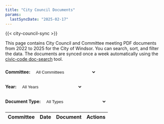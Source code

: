 ```yaml
---
title: "City Council Documents"
params:
  lastSyncDate: "2025-02-17"
---
```


{{< city-council-sync >}}

This page contains City Council and Committee meeting PDF documents from 2022 to 2025 for the City of Windsor. You can search, sort, and filter the data. The documents are synced once a week automatically using the [civic-code doc-search](https://github.com/dntiontk/civic-code?tab=readme-ov-file#doc-search) tool.

<!-- Latest DataTables CSS -->
<link href="https://cdn.datatables.net/2.2.2/css/dataTables.min.css" rel="stylesheet">
<link href="https://cdn.datatables.net/buttons/3.0.1/css/buttons.dataTables.min.css" rel="stylesheet">

<!-- Required JS -->
<script src="https://code.jquery.com/jquery-3.7.1.min.js"></script>
<script src="https://cdn.datatables.net/2.2.2/js/dataTables.min.js"></script>
<script src="https://cdn.datatables.net/buttons/3.0.1/js/dataTables.buttons.min.js"></script>
<script src="https://cdn.datatables.net/buttons/3.0.1/js/buttons.html5.min.js"></script>

<style>
.filters {
    margin: 20px 0;
    display: flex;
    gap: 20px;
    flex-wrap: wrap;
}
.filters label {
    margin-right: 5px;
    font-weight: bold;
}
.filters select {
    padding: 5px;
    border-radius: 4px;
    min-width: 200px;
    background-color: var(--background);
    color: var(--color);
    border: 1px solid var(--border-color);
}
.dataTables_wrapper {
    font-size: 0.9em;
}
table.dataTable {
    background-color: var(--background);
    color: var(--color);
    border-color: var(--border-color);
}
table.dataTable td {
    padding: 8px 10px;
    border-color: var(--border-color);
}
table.dataTable thead th {
    background-color: var(--background);
    color: var(--color);
    border-color: var(--border-color);
    font-weight: bold;
}
table.dataTable tbody tr {
    background-color: var(--background);
}
table.dataTable tbody tr:hover {
    background-color: var(--hover-color);
}
.document-type {
    font-size: 0.9em;
    opacity: 0.8;
}
.dataTables_wrapper .dataTables_length,
.dataTables_wrapper .dataTables_filter,
.dataTables_wrapper .dataTables_info,
.dataTables_wrapper .dataTables_processing,
.dataTables_wrapper .dataTables_paginate {
    color: var(--color) !important;
}
.dataTables_wrapper .dataTables_filter input {
    background-color: var(--background);
    color: var(--color);
    border: 1px solid var(--border-color);
    border-radius: 4px;
    padding: 5px;
}
.dataTables_wrapper .dataTables_length select {
    background-color: var(--background);
    color: var(--color);
    border: 1px solid var(--border-color);
}
.dataTables_wrapper .dataTables_paginate .paginate_button {
    background-color: var(--background) !important;
    color: var(--color) !important;
    border: 1px solid var(--border-color) !important;
}
.dataTables_wrapper .dataTables_paginate .paginate_button:hover {
    background-color: var(--hover-color) !important;
    color: var(--color) !important;
}
.dataTables_wrapper .dataTables_paginate .paginate_button.current {
    background-color: var(--hover-color) !important;
    color: var(--color) !important;
}
.download-link {
    color: var(--color);
    text-decoration: underline;
}
.download-link:hover {
    opacity: 0.8;
}
</style>

<div class="filters">
    <div>
        <label for="meetingTypeFilter">Committee:</label>
        <select id="meetingTypeFilter">
            <option value="">All Committees</option>
        </select>
    </div>
    <div>
        <label for="yearFilter">Year:</label>
        <select id="yearFilter">
            <option value="">All Years</option>
        </select>
    </div>
    <div>
        <label for="documentTypeFilter">Document Type:</label>
        <select id="documentTypeFilter">
            <option value="">All Types</option>
        </select>
    </div>
</div>

<table id="documentsTable" class="display">
    <thead>
        <tr>
            <th>Committee</th>
            <th>Date</th>
            <th>Document</th>
            <th>Actions</th>
        </tr>
    </thead>
    <tbody id="tableBody">
    </tbody>
</table>

<script>
const table = new DataTable('#documentsTable', {
    pageLength: 25,
    order: [[1, 'desc']],
    dom: 'lBfrtip',
    buttons: ['csv', 'excel'],
    language: {
        search: "Search all columns:"
    },
    ajax: {
        url: '/documents/city-council/documents.json',
        dataSrc: 'items'
    },
    columns: [
        { 
            data: 'meeting.name' 
        },
        { 
            data: 'date',
            render: (data, type, row) => {
                if (type === 'display') {
                    const date = new Date(data);
                    return date.toLocaleDateString('en-GB', {
                        weekday: 'long',
                        year: 'numeric',
                        month: 'long',
                        day: 'numeric'
                    });
                }
                return data;
            }
        },
        { 
            data: 'name',
            render: (data, type, row) => {
                const docType = data.split('.')[0].toLowerCase().includes('agenda') ? 'Agenda' :
                               data.split('.')[0].toLowerCase().includes('minutes') ? 'Minutes' :
                               data.split('.')[0].toLowerCase().includes('consolidated') ? 'Consolidated Agenda' :
                               'Other';
                return `<strong>${docType}</strong><div class="document-type">${data}</div>`;
            }
        },
        { 
            data: 'link',
            render: (data, type, row) => `<a href="${data}" target="_blank" class="download-link">Download</a>`
        }
    ],
    initComplete: function(settings, json) {
        // Populate filters
        const meetingTypes = new Set(json.items.map(item => item.meeting.name));
        const years = new Set(json.items.map(item => new Date(item.date).getFullYear()));
        const documentTypes = new Set(json.items.map(item => {
            const name = item.name.toLowerCase();
            return name.includes('agenda') ? 'Agenda' :
                   name.includes('minutes') ? 'Minutes' :
                   name.includes('consolidated') ? 'Consolidated Agenda' :
                   'Other';
        }));
        
        populateFilter('meetingTypeFilter', meetingTypes);
        populateFilter('yearFilter', Array.from(years).sort((a, b) => b - a));
        populateFilter('documentTypeFilter', documentTypes);
        
        // Add filter functionality
        $('.filters select').on('change', function() {
            table.draw();
        });
        
        // Custom filtering function
        $.fn.dataTable.ext.search.push(function(settings, data, dataIndex) {
            const meetingType = $('#meetingTypeFilter').val();
            const year = $('#yearFilter').val();
            const docType = $('#documentTypeFilter').val();
            
            const rowMeetingType = data[0];
            const rowDate = new Date(data[1]);
            const rowDocType = data[2];
            
            const meetingMatch = !meetingType || rowMeetingType === meetingType;
            const yearMatch = !year || rowDate.getFullYear().toString() === year;
            const docMatch = !docType || rowDocType.includes(docType);
            
            return meetingMatch && yearMatch && docMatch;
        });
    }
});

function populateFilter(id, values) {
    const filter = document.getElementById(id);
    Array.from(values).sort().forEach(value => {
        const option = document.createElement('option');
        option.value = value;
        option.textContent = value;
        filter.appendChild(option);
    });
}
</script>
